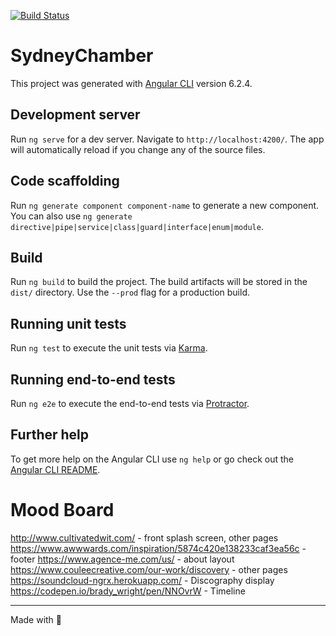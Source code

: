 [![Build Status][travis-image]][travis-url]

# SydneyChamber

This project was generated with [Angular CLI](https://github.com/angular/angular-cli) version 6.2.4.

## Development server

Run `ng serve` for a dev server. Navigate to `http://localhost:4200/`. The app will automatically reload if you change any of the source files.

## Code scaffolding

Run `ng generate component component-name` to generate a new component. You can also use `ng generate directive|pipe|service|class|guard|interface|enum|module`.

## Build

Run `ng build` to build the project. The build artifacts will be stored in the `dist/` directory. Use the `--prod` flag for a production build.

## Running unit tests

Run `ng test` to execute the unit tests via [Karma](https://karma-runner.github.io).

## Running end-to-end tests

Run `ng e2e` to execute the end-to-end tests via [Protractor](http://www.protractortest.org/).

## Further help

To get more help on the Angular CLI use `ng help` or go check out the [Angular CLI README](https://github.com/angular/angular-cli/blob/master/README.md).

# Mood Board
http://www.cultivatedwit.com/ - front splash screen, other pages
https://www.awwwards.com/inspiration/5874c420e138233caf3ea56c - footer
https://www.agence-me.com/us/ - about layout
https://www.couleecreative.com/our-work/discovery - other pages
https://soundcloud-ngrx.herokuapp.com/ - Discography display
https://codepen.io/brady_wright/pen/NNOvrW - Timeline

-----

Made with 💖

[travis-image]: https://travis-ci.org/dolanmiu/sydney-chamber.svg?branch=master
[travis-url]: https://travis-ci.org/dolanmiu/sydney-chamber
